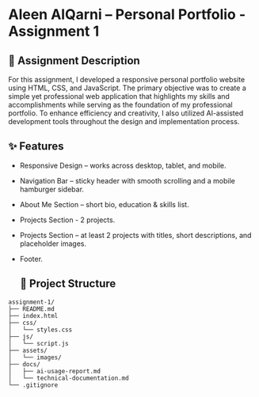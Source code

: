 # Aleen AlQarni – Personal Portfolio - Assignment 1

## 📌 Assignment Description
For this assignment, I developed a responsive personal portfolio website using HTML, CSS, and JavaScript. The primary objective was to create a simple yet professional web application that highlights my skills and accomplishments while serving as the foundation of my professional portfolio. To enhance efficiency and creativity, I also utilized AI-assisted development tools throughout the design and implementation process.

## ✨ Features
* Responsive Design – works across desktop, tablet, and mobile.
* Navigation Bar – sticky header with smooth scrolling and a mobile hamburger sidebar.
* About Me Section – short bio, education & skills list.
* Projects Section - 2 projects.
* Projects Section – at least 2 projects with titles, short descriptions, and placeholder images.
* Footer.

  ## 📂 Project Structure
```
assignment-1/
├── README.md
├── index.html
├── css/
│   └── styles.css
├── js/
│   └── script.js
├── assets/
│   └── images/
├── docs/
│   ├── ai-usage-report.md
│   └── technical-documentation.md
└── .gitignore
```

